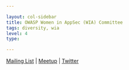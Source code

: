 ```yaml
---

layout: col-sidebar
title: OWASP Women in AppSec (WIA) Committee
tags: diversity, wia
level: 4
type: 

---
```


<!-- rebuild 1 -->
[Mailing List](https://groups.google.com/a/owasp.org/forum/?hl=en#!forum/wia-committee) | [Meetup](https://www.meetup.com/womeninappsec) | [Twitter](https://twitter.com/OWASPWIA)
